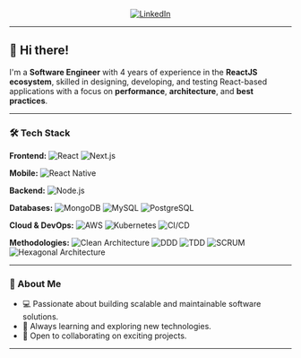 <p align="center">
  <a href="https://co.linkedin.com/in/germanrodriguezgutierrez">
    <img src="https://img.shields.io/badge/LinkedIn-0077B5?style=for-the-badge&logo=linkedin&logoColor=white" alt="LinkedIn" />
  </a>
</p>

---

## 👋 Hi there!

I'm a **Software Engineer** with 4 years of experience in the **ReactJS ecosystem**, skilled in designing, developing, and testing React-based applications with a focus on **performance**, **architecture**, and **best practices**.

---

### 🛠 Tech Stack

**Frontend:**
![React](https://img.shields.io/badge/-React-0A1A2F?style=flat&logo=react) ![Next.js](https://img.shields.io/badge/-Next.js-0A1A2F?style=flat&logo=next.js)

**Mobile:**
![React Native](https://img.shields.io/badge/-React%20Native-0A1A2F?style=flat&logo=React&logoColor=00d8fd)

**Backend:**
![Node.js](https://img.shields.io/badge/-Node.js-0A1A2F?style=flat&logo=node.js)

**Databases:**
![MongoDB](https://img.shields.io/badge/-MongoDB-0A1A2F?style=flat&logo=mongodb) ![MySQL](https://img.shields.io/badge/-MySQL-0A1A2F?style=flat&logo=mysql&logoColor=00d8fd) ![PostgreSQL](https://img.shields.io/badge/-PostgreSQL-0A1A2F?style=flat&logo=postgresql)

**Cloud & DevOps:**
![AWS](https://img.shields.io/badge/-AWS-0A1A2F?style=flat&logo=amazon-aws) ![Kubernetes](https://img.shields.io/badge/-Kubernetes-0A1A2F?style=flat&logo=kubernetes) ![CI/CD](https://img.shields.io/badge/-CI/CD-0A1A2F?style=flat&logo=github)

**Methodologies:**
![Clean Architecture](https://img.shields.io/badge/-Clean%20Architecture-0A1A2F?style=flat) ![DDD](https://img.shields.io/badge/-DDD-0A1A2F?style=flat) ![TDD](https://img.shields.io/badge/-TDD-0A1A2F?style=flat) ![SCRUM](https://img.shields.io/badge/-SCRUM-0A1A2F?style=flat) ![Hexagonal Architecture](https://img.shields.io/badge/-Hexagonal%20Architecture-0A1A2F?style=flat)

---

### 🌟 About Me

- 💻 Passionate about building scalable and maintainable software solutions.
- 🚀 Always learning and exploring new technologies.
- 🤝 Open to collaborating on exciting projects.

---
